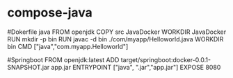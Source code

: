 # compose-java

#Dokerfile java
FROM openjdk
COPY src JavaDocker
WORKDIR JavaDocker
RUN mkdir -p bin
RUN javac -d bin ./com/myapp/Helloworld.java
WORKDIR bin
CMD ["java","com.myapp.Helloworld"]

#Springboot
FROM openjdk:latest
ADD target/springboot:docker-0.0.1-SNAPSHOT.jar app.jar
ENTRYPOINT ["java", ".jar","app.jar"]
EXPOSE 8080

